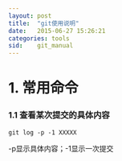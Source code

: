 ```yaml
---
layout: post
title:  "git使用说明"
date:   2015-06-27 15:26:21
categories: tools
sid:    git_manual
---
```

# 1. 常用命令

### 1.1 查看某次提交的具体内容
	git log -p -1 XXXXX

-p显示具体内容；-1显示一次提交
